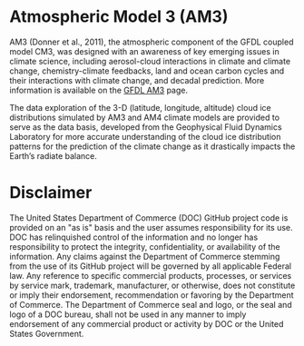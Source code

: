 # Atmospheric Model 3 (AM3)
AM3 (Donner et al., 2011), the atmospheric component of the GFDL coupled model CM3, was designed with an awareness of key emerging issues in climate science, including aerosol-cloud interactions in climate and climate change, chemistry-climate feedbacks, land and ocean carbon cycles and their interactions with climate change, and decadal prediction.
More information is available on the [GFDL AM3](https://www.gfdl.noaa.gov/atmospheric-model/) page.


The data exploration of the 3-D (latitude, longitude, altitude) cloud ice distributions simulated by AM3 and AM4 climate models are provided to serve as the data basis, developed from the Geophysical Fluid Dynamics Laboratory for more accurate understanding of the cloud ice distribution patterns for the prediction of the climate change as it drastically impacts the Earth’s radiate balance.

# Disclaimer
The United States Department of Commerce (DOC) GitHub project code is provided on an "as is" basis and the user assumes responsibility for its use. DOC has relinquished control of the information and no longer has responsibility to protect the integrity, confidentiality, or availability of the information. Any claims against the Department of Commerce stemming from the use of its GitHub project will be governed by all applicable Federal law. Any reference to specific commercial products, processes, or services by service mark, trademark, manufacturer, or otherwise, does not constitute or imply their endorsement, recommendation or favoring by the Department of Commerce. The Department of Commerce seal and logo, or the seal and logo of a DOC bureau, shall not be used in any manner to imply endorsement of any commercial product or activity by DOC or the United States Government.